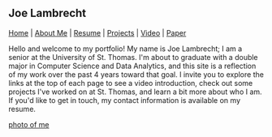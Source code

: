 ## **Joe Lambrecht** 
[Home](https://joelambrecht.github.io) | [About Me](https://joelambrecht.github.io/aboutMe) | [Resume](https://joelambrecht.github.io/resume) | [Projects](https://joelambrecht.github.io/projects) | [Video](https://joelambrecht.github.io/video) | [Paper](https://joelambrecht.github.io/paper)

Hello and welcome to my portfolio! My name is Joe Lambrecht; I am a senior at the University of St. Thomas. I'm about to graduate with a  double major in Computer Science and Data Analytics, and this site is a reflection of my work over the past 4 years toward that goal. I invite you to explore the links at the top of each page to see a video introduction, check out some projects I've worked on at St. Thomas, and learn a bit more about who I am. If you'd like to get in touch, my contact information is available on my resume.

[photo of me](https://joelambrecht.github.io/LambrechtJoeProfilePicture.JPG?raw=true)
